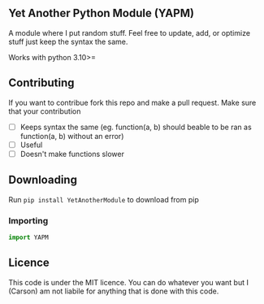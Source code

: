 ## Yet Another Python Module (YAPM)
A module where I put random stuff. Feel free to update, add, or optimize stuff just keep the syntax the same.

Works with python 3.10>=

## Contributing
If you want to contribue fork this repo and make a pull request.
Make sure that your contribution

 - [ ] Keeps syntax the same (eg. function(a, b) should beable to be ran as function(a, b) without an error)
 - [ ] Useful
 - [ ] Doesn't make functions slower

## Downloading

Run `pip install YetAnotherModule` to download from pip

### Importing
```python
import YAPM
```

## Licence
This code is under the MIT licence. You can do whatever you want but I (Carson) am not liabile for anything that is done with this code.
